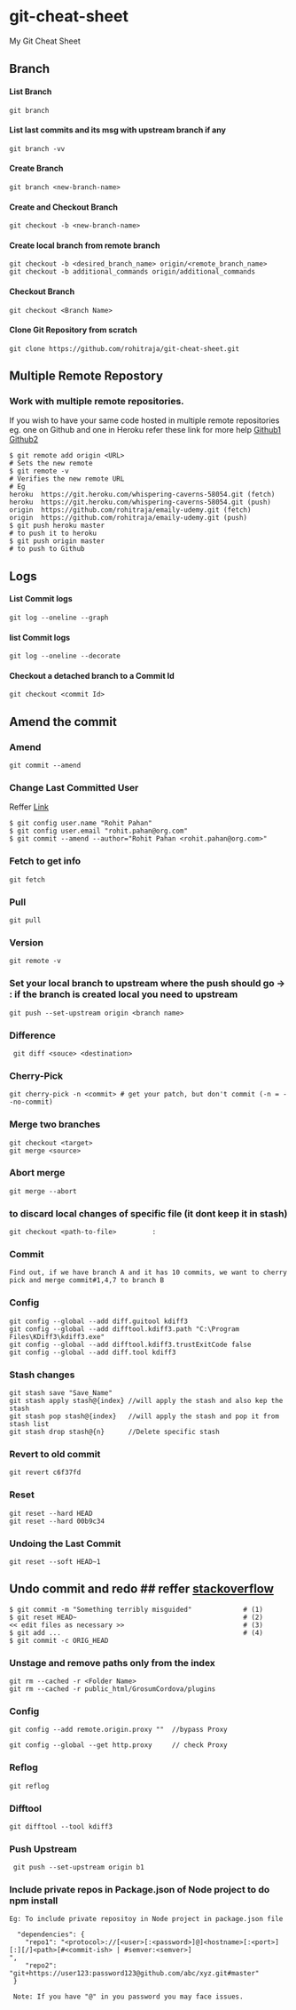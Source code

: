 # git-cheat-sheet
My Git Cheat Sheet



## Branch ##
#### List Branch
```Shell
git branch  
```

#### List last commits and its msg with upstream branch if any
```Shell
git branch -vv
```

#### Create Branch
```Shell
git branch <new-branch-name>
```

#### Create and Checkout Branch
```Shell
git checkout -b <new-branch-name>   
```


#### Create local branch from remote branch
```Shell
git checkout -b <desired_branch_name> origin/<remote_branch_name>
git checkout -b additional_commands origin/additional_commands

```
#### Checkout Branch 
```Shell
git checkout <Branch Name>  
```


#### Clone Git Repository from scratch
```Shell
git clone https://github.com/rohitraja/git-cheat-sheet.git
```
## Multiple Remote Repostory ##
### Work with multiple remote repositories. 
If you wish to have your same code hosted in multiple remote repositories eg. one on Github and one in Heroku
refer these link for more help [Github1](https://help.github.com/en/articles/adding-an-existing-project-to-github-using-the-command-line)  [Github2](https://git-scm.com/book/en/v2/Git-Basics-Working-with-Remotes)

```Shell
$ git remote add origin <URL>
# Sets the new remote
$ git remote -v
# Verifies the new remote URL
# Eg
heroku	https://git.heroku.com/whispering-caverns-58054.git (fetch)
heroku	https://git.heroku.com/whispering-caverns-58054.git (push)
origin	https://github.com/rohitraja/emaily-udemy.git (fetch)
origin	https://github.com/rohitraja/emaily-udemy.git (push)
$ git push heroku master 
# to push it to heroku
$ git push origin master
# to push to Github
```

## Logs ##

#### List Commit logs
```Shell
git log --oneline --graph
```

#### list Commit logs 
```Shell
git log --oneline --decorate
```

#### Checkout a detached branch to a Commit Id
```Shell
git checkout <commit Id>
```

## Amend the  commit ##
### Amend
```Shell
git commit --amend
```
### Change Last Committed User ### 
Reffer [Link](https://www.git-tower.com/learn/git/faq/change-author-name-email)
```
$ git config user.name "Rohit Pahan"
$ git config user.email "rohit.pahan@org.com"
$ git commit --amend --author="Rohit Pahan <rohit.pahan@org.com>"
```
### Fetch to get info ###
```Shell
git fetch
```
### Pull
```Shell
git pull
```

### Version 
```Shell
git remote -v

```
### Set your local branch to upstream where the push should go  -> : if the branch is created local you need to upstream

```Shell
git push --set-upstream origin <branch name>
```


### Difference
```Shell
 git diff <souce> <destination>
```

### Cherry-Pick
```
git cherry-pick -n <commit> # get your patch, but don't commit (-n = --no-commit)
```


### Merge two branches
```Shell
git checkout <target>
git merge <source>
```
### Abort merge
```Shell
git merge --abort
```
### to discard local changes of specific file (it dont keep it in stash)
```Shell
git checkout <path-to-file> 		: 
```
### Commit 
```Shell
Find out, if we have branch A and it has 10 commits, we want to cherry pick and merge commit#1,4,7 to branch B
```
### Config
```Shell
git config --global --add diff.guitool kdiff3
git config --global --add difftool.kdiff3.path "C:\Program Files\KDiff3\kdiff3.exe"
git config --global --add difftool.kdiff3.trustExitCode false
git config --global --add diff.tool kdiff3
```
### Stash changes 
```Shell
git stash save "Save_Name"
git stash apply stash@{index} //will apply the stash and also kep the stash
git stash pop stash@{index}   //will apply the stash and pop it from stash list
git stash drop stash@{n}      //Delete specific stash
```
### Revert to old commit 
```Shell
git revert c6f37fd
```

### Reset 
```Shell
git reset --hard HEAD
git reset --hard 00b9c34
```

### Undoing the Last Commit
```Shell
git reset --soft HEAD~1
```
## Undo commit and redo ## reffer [stackoverflow](https://stackoverflow.com/questions/927358/how-do-i-undo-the-most-recent-commits-in-git)
```
$ git commit -m "Something terribly misguided"             # (1)
$ git reset HEAD~                                          # (2)
<< edit files as necessary >>                              # (3)
$ git add ...                                              # (4)
$ git commit -c ORIG_HEAD  
```


### Unstage and remove paths only from the index
```
git rm --cached -r <Folder Name>
git rm --cached -r public_html/GrosumCordova/plugins
```


### Config 
```
git config --add remote.origin.proxy ""  //bypass Proxy

git config --global --get http.proxy     // check Proxy
```
### Reflog 
```Shell
git reflog
```
### Difftool 
```Shell
git difftool --tool kdiff3
```


### Push Upstream 
```Shell
 git push --set-upstream origin b1
```


### Include private repos in Package.json of Node project to do npm install 
```Shell
Eg: To include private repositoy in Node project in package.json file

  "dependencies": {
    "repo1": "<protocol>://[<user>[:<password>]@]<hostname>[:<port>][:][/]<path>[#<commit-ish> | #semver:<semver>]
",
    "repo2": "git+https://user123:password123@github.com/abc/xyz.git#master"
 }
 
 Note: If you have "@" in you password you may face issues. 
```












